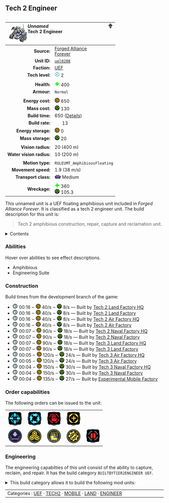 Tech 2 Engineer
----
<table align="right">
    <thead>
        <tr>
            <th align="left" colspan="2">
                <img align="left" src="icons/units/UEL0208_icon.png" title="The unit icon" /><img align="right" src="icons/strategicicons/icon_land2_engineer_rest.png" title="icon_land2_engineer" /><i>Unnamed</i><br />Tech 2 Engineer
            </th>
        </tr>
    </thead>
    <tbody>
        <tr>
            <td align="right"><strong>Source:</strong></td>
            <td><a href="Forged Alliance Forever">Forged Alliance<br />Forever</a></td>
        </tr>
        <tr>
            <td align="right"><strong>Unit ID:</strong></td>
            <td><a href="https://github.com/FAForever/fa/D:/faf-development/fa/units/UEL0208/UEL0208_unit.bp"><code>uel0208</code></a></td>
        </tr>
        <tr>
            <td align="right"><strong>Faction:</strong></td>
            <td><a href="_categories.UEF">UEF</a></td>
        </tr>
        <tr>
            <td align="right"><strong>Tech level:</strong></td>
            <td><img src="icons/T2.png" title="Tech 2" /> 2</td>
        </tr>
        <tr><td align="center" colspan="2"></td></tr>
        <tr>
            <td align="right"><strong>Health:</strong></td>
            <td><img src="icons/health.png" title="Health" /> 400</td>
        </tr>
        <tr>
            <td align="right"><strong>Armour:</strong></td>
            <td><code>Normal</code></td>
        </tr>
        <tr><td align="center" colspan="2"></td></tr>
        <tr>
            <td align="right"><strong>Energy cost:</strong></td>
            <td><img src="icons/energy.png" title="Energy" /> 650</td>
        </tr>
        <tr>
            <td align="right"><strong>Mass cost:</strong></td>
            <td><img src="icons/mass.png" title="Mass" /> 130</td>
        </tr>
        <tr>
            <td align="right"><strong>Build time:</strong></td>
            <td>650 (<a href="#construction">Details</a>)</td>
        </tr>
        <tr>
            <td align="right"><strong>Build rate:</strong></td>
            <td><img src="icons/build.png" title="Build" /> 13</td>
        </tr>
        <tr>
            <td align="right"><strong>Energy storage:</strong></td>
            <td><img src="icons/energy.png" title="Energy" /> 0</td>
        </tr>
        <tr>
            <td align="right"><strong>Mass storage:</strong></td>
            <td><img src="icons/mass.png" title="Mass" /> 20</td>
        </tr>
        <tr><td align="center" colspan="2"></td></tr>
        <tr>
            <td align="right"><strong>Vision radius:</strong></td>
            <td> <span title="0.40 km, 0.25 mi">20 (400 m)</span></td>
        </tr>
        <tr>
            <td align="right"><strong>Water vision radius:</strong></td>
            <td> <span title="0.20 km, 0.12 mi">10 (200 m)</span></td>
        </tr>
        <tr><td align="center" colspan="2"></td></tr>
        <tr>
            <td align="right"><strong>Motion type:</strong></td>
            <td><code>RULEUMT_AmphibiousFloating</code></td>
        </tr>
        <tr>
            <td align="right"><strong>Movement speed:</strong></td>
            <td> <span title="137 km/h, 85 mph">1.9 (38 m/s)</span></td>
        </tr>
        <tr>
            <td align="right"><strong>Transport class:</strong></td>
            <td><img src="icons/attached.png" title="Attached" /> Medium</td>
        </tr>
        <tr><td align="center" colspan="2"></td></tr>
        <tr>
            <td align="right"><strong>Wreckage:</strong></td>
            <td><img src="icons/health.png" title="Health" /> 360<br /><img src="icons/mass.png" title="Mass" /> 105.3</td>
        </tr>
    </tbody>
</table>

This unnamed unit is a UEF floating amphibious unit included in *Forged Alliance Forever*.
It is classified as a tech 2 engineer unit.
The build description for this unit is:

<blockquote>Tech 2 amphibious construction, repair, capture and reclamation unit.</blockquote>

<details>
<summary>Contents</summary>

1. – <a href="#abilities">Abilities</a>
2. – <a href="#construction">Construction</a>
3. – <a href="#order-capabilities">Order capabilities</a>
4. – <a href="#engineering">Engineering</a>
</details>

### Abilities
Hover over abilities to see effect descriptions.

* <span title="Can pass land and water">Amphibious</span>
* <span title="Has complete engineering features">Engineering Suite</span>

### Construction
Build times from the development branch of the game:
* <img src="icons/time.png" title="Time" /> 00:16 ‒ <img src="icons/energy.png" title="Energy" /> 40/s ‒ <img src="icons/mass.png" title="Mass" /> 8/s — Built by <a href="UEB0201">Tech 2 Land Factory HQ</a>
* <img src="icons/time.png" title="Time" /> 00:16 ‒ <img src="icons/energy.png" title="Energy" /> 40/s ‒ <img src="icons/mass.png" title="Mass" /> 8/s — Built by <a href="ZEB9501">Tech 2 Land Factory</a>
* <img src="icons/time.png" title="Time" /> 00:16 ‒ <img src="icons/energy.png" title="Energy" /> 40/s ‒ <img src="icons/mass.png" title="Mass" /> 8/s — Built by <a href="UEB0202">Tech 2 Air Factory HQ</a>
* <img src="icons/time.png" title="Time" /> 00:16 ‒ <img src="icons/energy.png" title="Energy" /> 40/s ‒ <img src="icons/mass.png" title="Mass" /> 8/s — Built by <a href="ZEB9502">Tech 2 Air Factory</a>
* <img src="icons/time.png" title="Time" /> 00:07 ‒ <img src="icons/energy.png" title="Energy" /> 90/s ‒ <img src="icons/mass.png" title="Mass" /> 18/s — Built by <a href="UEB0203">Tech 2 Naval Factory HQ</a>
* <img src="icons/time.png" title="Time" /> 00:07 ‒ <img src="icons/energy.png" title="Energy" /> 90/s ‒ <img src="icons/mass.png" title="Mass" /> 18/s — Built by <a href="ZEB9503">Tech 2 Naval Factory</a>
* <img src="icons/time.png" title="Time" /> 00:07 ‒ <img src="icons/energy.png" title="Energy" /> 90/s ‒ <img src="icons/mass.png" title="Mass" /> 18/s — Built by <a href="UEB0301">Tech 3 Land Factory HQ</a>
* <img src="icons/time.png" title="Time" /> 00:07 ‒ <img src="icons/energy.png" title="Energy" /> 90/s ‒ <img src="icons/mass.png" title="Mass" /> 18/s — Built by <a href="ZEB9601">Tech 3 Land Factory</a>
* <img src="icons/time.png" title="Time" /> 00:05 ‒ <img src="icons/energy.png" title="Energy" /> 120/s ‒ <img src="icons/mass.png" title="Mass" /> 24/s — Built by <a href="UEB0302">Tech 3 Air Factory HQ</a>
* <img src="icons/time.png" title="Time" /> 00:05 ‒ <img src="icons/energy.png" title="Energy" /> 120/s ‒ <img src="icons/mass.png" title="Mass" /> 24/s — Built by <a href="ZEB9602">Tech 3 Air Factory</a>
* <img src="icons/time.png" title="Time" /> 00:04 ‒ <img src="icons/energy.png" title="Energy" /> 150/s ‒ <img src="icons/mass.png" title="Mass" /> 30/s — Built by <a href="UEB0303">Tech 3 Naval Factory HQ</a>
* <img src="icons/time.png" title="Time" /> 00:04 ‒ <img src="icons/energy.png" title="Energy" /> 150/s ‒ <img src="icons/mass.png" title="Mass" /> 30/s — Built by <a href="ZEB9603">Tech 3 Naval Factory</a>
* <img src="icons/time.png" title="Time" /> 00:04 ‒ <img src="icons/energy.png" title="Energy" /> 135/s ‒ <img src="icons/mass.png" title="Mass" /> 27/s — Built by <a href="UEL0401">Experimental Mobile Factory</a>

### Order capabilities
The following orders can be issued to the unit:
<table>
<td><img float="left" src="icons/orders/move.png" title="Move" /></td>
<td><img float="left" src="icons/orders/patrol.png" title="Patrol" /></td>
<td><img float="left" src="icons/orders/stop.png" title="Stop" /></td>
<td><img float="left" src="icons/orders/guard.png" title="Assist" /></td>
<tr>
<td><img float="left" src="icons/orders/load.png" title="Call Transport
Load into or onto another unit" /></td>
<td><img float="left" src="icons/orders/reclaim.png" title="Reclaim" /></td>
<td><img float="left" src="icons/orders/convert.png" title="Capture" /></td>
<td><img float="left" src="icons/orders/repair.png" title="Repair" /></td>
<td><img float="left" src="icons/orders/pause.png" title="Pause Construction
Pause/unpause current construction order" /></td>
</table>

### Engineering
The engineering capabilties of this unit consist of the ability to capture, reclaim, and repair.
It has the build category <code>BUILTBYTIER2ENGINEER UEF</code>. 
<details>
<summary>This build category allows it to build the following mod units:

</summary>

<table>
    <tr>
        <td rowspan="2"><img src="icons/T1.png" title="T1" /></td>
        <td><a href="UEB0101"><img src="icons/units/UEB0101_icon.png" title="Tech 1 Land Factory" width="64px" /></a></td>
        <td><a href="UEB0102"><img src="icons/units/UEB0102_icon.png" title="Tech 1 Air Factory" width="64px" /></a></td>
        <td><a href="UEB0103"><img src="icons/units/UEB0103_icon.png" title="Tech 1 Naval Factory" width="64px" /></a></td>
        <td><a href="UEB1103"><img src="icons/units/UEB1103_icon.png" title="Tech 1 Mass Extractor" width="64px" /></a></td>
        <td><a href="UEB1106"><img src="icons/units/UEB1106_icon.png" title="Tech 1 Mass Storage" width="64px" /></a></td>
        <td><a href="UEB1101"><img src="icons/units/UEB1101_icon.png" title="Tech 1 Power Generator" width="64px" /></a></td>
        <td><a href="UEB1102"><img src="icons/units/UEB1102_icon.png" title="Tech 1 Hydrocarbon Power Plant" width="64px" /></a></td>
        <td><a href="UEB1105"><img src="icons/units/UEB1105_icon.png" title="Tech 1 Energy Storage" width="64px" /></a></td>
    </tr>
    <tr>
        <td><a href="UEB2101"><img src="icons/units/UEB2101_icon.png" title="Tech 1 Point Defense" width="64px" /></a></td>
        <td><a href="UEB2104"><img src="icons/units/UEB2104_icon.png" title="Tech 1 Anti-Air Turret" width="64px" /></a></td>
        <td><a href="UEB2109"><img src="icons/units/UEB2109_icon.png" title="Tech 1 Torpedo Launcher" width="64px" /></a></td>
        <td><a href="UEB5101"><img src="icons/units/UEB5101_icon.png" title="Tech 1 Wall Section" width="64px" /></a></td>
        <td><a href="UEB5202"><img src="icons/units/UEB5202_icon.png" title="Tech 1 Air Staging Facility" width="64px" /></a></td>
        <td><a href="UEB3101"><img src="icons/units/UEB3101_icon.png" title="Tech 1 Radar System" width="64px" /></a></td>
        <td><a href="UEB3102"><img src="icons/units/UEB3102_icon.png" title="Tech 1 Sonar System" width="64px" /></a></td>
    </tr>
    <tr>
        <td rowspan="3"><img src="icons/T2.png" title="T2" /></td>
        <td><a href="ZEB9501"><img src="icons/units/ZEB9501_icon.png" title="Tech 2 Land Factory" width="64px" /></a></td>
        <td><a href="ZEB9502"><img src="icons/units/ZEB9502_icon.png" title="Tech 2 Air Factory" width="64px" /></a></td>
        <td><a href="ZEB9503"><img src="icons/units/ZEB9503_icon.png" title="Tech 2 Naval Factory" width="64px" /></a></td>
        <td><a href="XEB0104"><img src="icons/units/XEB0104_icon.png" title="Tech 2 Engineering Station" width="64px" /></a></td>
        <td><a href="UEB1202"><img src="icons/units/UEB1202_icon.png" title="Tech 2 Mass Extractor" width="64px" /></a></td>
        <td><a href="UEB1104"><img src="icons/units/UEB1104_icon.png" title="Tech 2 Mass Fabricator" width="64px" /></a></td>
        <td><a href="UEB1201"><img src="icons/units/UEB1201_icon.png" title="Tech 2 Power Generator" width="64px" /></a></td>
        <td><a href="UEB2301"><img src="icons/units/UEB2301_icon.png" title="Tech 2 Point Defense" width="64px" /></a></td>
    </tr>
    <tr>
        <td><a href="UEB2204"><img src="icons/units/UEB2204_icon.png" title="Tech 2 Anti-Air Flak Artillery" width="64px" /></a></td>
        <td><a href="UEB2205"><img src="icons/units/UEB2205_icon.png" title="Tech 2 Torpedo Launcher" width="64px" /></a></td>
        <td><a href="UEB4201"><img src="icons/units/UEB4201_icon.png" title="Tech 2 Tactical Missile Defense" width="64px" /></a></td>
        <td><a href="UEB4202"><img src="icons/units/UEB4202_icon.png" title="Tech 2 Shield Generator" width="64px" /></a></td>
        <td><a href="UEB2303"><img src="icons/units/UEB2303_icon.png" title="Tech 2 Artillery Installation" width="64px" /></a></td>
        <td><a href="UEB2108"><img src="icons/units/UEB2108_icon.png" title="Tech 2 Tactical Missile Launcher" width="64px" /></a></td>
        <td><a href="UEB3201"><img src="icons/units/UEB3201_icon.png" title="Tech 2 Radar System" width="64px" /></a></td>
        <td><a href="UEB3202"><img src="icons/units/UEB3202_icon.png" title="Tech 2 Sonar System" width="64px" /></a></td>
    </tr>
    <tr>
        <td><a href="UEB4203"><img src="icons/units/UEB4203_icon.png" title="Tech 2 Stealth Field Generator" width="64px" /></a></td>
    </tr>
</table>

</details>


<table align="center">
<td width="1215px">Categories : 
<a href="_categories.UEF">UEF</a> · 
<a href="_categories.TECH2">TECH2</a> · 
<a href="_categories.MOBILE">MOBILE</a> · 
<a href="_categories.LAND">LAND</a> · 
<a href="_categories.ENGINEER">ENGINEER</a></td>
</table>
